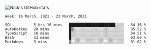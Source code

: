 ![Nick's GitHub stats](https://github-readme-stats.vercel.app/api?username=nickdark&theme=vue&show_icons=true)


<!--START_SECTION:waka-->
```text
Week: 16 March, 2021 - 23 March, 2021

SQL          5 hrs 16 mins   █████████████████████░░░░   84.16 % 
AutoHotkey   20 mins         █▒░░░░░░░░░░░░░░░░░░░░░░░   05.52 % 
TypeScript   16 mins         █░░░░░░░░░░░░░░░░░░░░░░░░   04.51 % 
Bash         13 mins         █░░░░░░░░░░░░░░░░░░░░░░░░   03.66 % 
Markdown     3 mins          ▒░░░░░░░░░░░░░░░░░░░░░░░░   01.02 % 
```
<!--END_SECTION:waka-->

<!--
**nickdark/nickdark** is a ✨ _special_ ✨ repository because its `README.md` (this file) appears on your GitHub profile.

Here are some ideas to get you started:

- 🔭 I’m currently working on ...
- 🌱 I’m currently learning ...
- 👯 I’m looking to collaborate on ...
- 🤔 I’m looking for help with ...
- 💬 Ask me about ...
- 📫 How to reach me: ...
- 😄 Pronouns: ...
- ⚡ Fun fact: ...
-->

